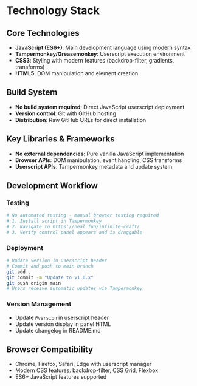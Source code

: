 # Technology Stack

## Core Technologies
- **JavaScript (ES6+)**: Main development language using modern syntax
- **Tampermonkey/Greasemonkey**: Userscript execution environment
- **CSS3**: Styling with modern features (backdrop-filter, gradients, transforms)
- **HTML5**: DOM manipulation and element creation

## Build System
- **No build system required**: Direct JavaScript userscript deployment
- **Version control**: Git with GitHub hosting
- **Distribution**: Raw GitHub URLs for direct installation

## Key Libraries & Frameworks
- **No external dependencies**: Pure vanilla JavaScript implementation
- **Browser APIs**: DOM manipulation, event handling, CSS transforms
- **Userscript APIs**: Tampermonkey metadata and update system

## Development Workflow

### Testing
```bash
# No automated testing - manual browser testing required
# 1. Install script in Tampermonkey
# 2. Navigate to https://neal.fun/infinite-craft/
# 3. Verify control panel appears and is draggable
```

### Deployment
```bash
# Update version in userscript header
# Commit and push to main branch
git add .
git commit -m "Update to v1.0.x"
git push origin main
# Users receive automatic updates via Tampermonkey
```

### Version Management
- Update `@version` in userscript header
- Update version display in panel HTML
- Update changelog in README.md

## Browser Compatibility
- Chrome, Firefox, Safari, Edge with userscript manager
- Modern CSS features: backdrop-filter, CSS Grid, Flexbox
- ES6+ JavaScript features supported